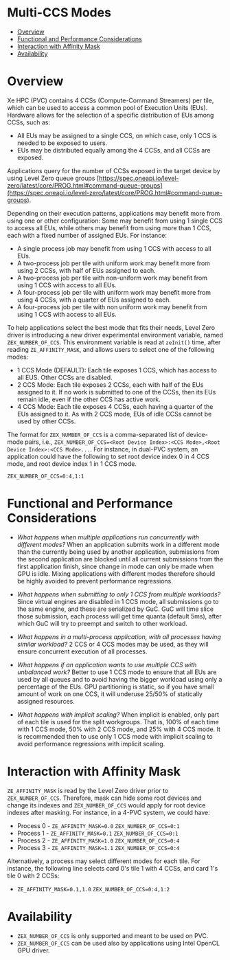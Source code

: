 <!---

Copyright (C) 2022 Intel Corporation

SPDX-License-Identifier: MIT

-->

# Multi-CCS Modes

* [Overview](#Overview)
* [Functional and Performance Considerations](#Functional-and-Performance-Considerations)
* [Interaction with Affinity Mask](#Interaction-with-Affinity-Mask)
* [Availability](#Availability)

# Overview

Xe HPC (PVC) contains 4 CCSs (Compute-Command Streamers) per tile, which can be used to access a common pool of Execution Units (EUs). Hardware allows for the selection of a specific distribution of EUs among CCSs, such as:

- All EUs may be assigned to a single CCS, on which case, only 1 CCS is needed to be exposed to users.
- EUs may be distributed equally among the 4 CCSs, and all CCSs are exposed.

Applications query for the number of CCSs exposed in the target device by using Level Zero queue groups [https://spec.oneapi.io/level-zero/latest/core/PROG.html#command-queue-groups](https://spec.oneapi.io/level-zero/latest/core/PROG.html#command-queue-groups).

Depending on their execution patterns, applications may benefit more from using one or other configuration: Some may benefit from using 1 single CCS to access all EUs, while others may benefit from using more than 1 CCS, each with a fixed number of assigned EUs. For instance:

- A single process job may benefit from using 1 CCS with access to all EUs.
- A two-process job per tile with uniform work may benefit more from using 2 CCSs, with half of EUs assigned to each.
- A two-process job per tile with non-uniform work may benefit from using 1 CCS with access to all EUs.
- A four-process job per tile with uniform work may benefit more from using 4 CCSs, with a quarter of EUs assigned to each.
- A four-process job per tile with non uniform work may benefit from using 1 CCS with access to all EUs.

To help applications select the best mode that fits their needs, Level Zero driver is introducing a new driver experimental environment variable, named `ZEX_NUMBER_OF_CCS`. This environment variable is read at `zeInit()` time, after reading `ZE_AFFINITY_MASK`, and allows users to select one of the following modes:

- 1 CCS Mode (DEFAULT): Each tile exposes 1 CCS, which has access to all EUS. Other CCSs are disabled.
- 2 CCS Mode: Each tile exposes 2 CCSs, each with half of the EUs assigned to it. If no work is submitted to one of the CCSs, then its EUs remain idle, even if the other CCS has active work.
- 4 CCS Mode: Each tile exposes 4 CCSs, each having a quarter of the EUs assigned to it. As with 2 CCS mode, EUs of idle CCSs cannot be used by other CCSs.

The format for `ZEX_NUMBER_OF_CCS` is a comma-separated list of device-mode pairs, i.e., `ZEX_NUMBER_OF_CCS=<Root Device Index>:<CCS Mode>,<Root Device Index>:<CCS Mode>...`. For instance, in dual-PVC system, an application could have the following to set root device index 0 in 4 CCS mode, and root device index 1 in 1 CCS mode.

`ZEX_NUMBER_OF_CCS=0:4,1:1`

# Functional and Performance Considerations

- *What happens when multiple applications run concurrently with different modes?*
When an application submits work in a different mode than the currently being used by another application, submissions from the second application are blocked until all current submissions from the first application finish, since change in mode can only be made when GPU is idle. Mixing applications with different modes therefore should be highly avoided to prevent performance regressions.

- *What happens when submitting to only 1 CCS from multiple workloads?*
Since virtual engines are disabled in 1 CCS mode, all submissions go to the same engine, and these are serialized by GuC. GuC will time slice those submission, each process will get time quanta (default 5ms), after which GuC will try to preempt and switch to other workload.

- *What happens in a multi-process application, with all processes having similar workload?*
2 CCS or 4 CCS modes may be used, as they will ensure concurrent execution of all processes.

- *What happens if an application wants to use multiple CCS with unbalanced work?*
Better to use 1 CCS mode to ensure that all EUs are used by all queues and to avoid having the bigger workload using only a percentage of the EUs. GPU partitioning is static, so if you have small amount of work on one CCS, it will underuse 25/50% of statically assigned resources.

- *What happens with implicit scaling?*
When implicit is enabled, only part of each tile is used for the split workgroups. That is, 100% of each time with 1 CCS mode, 50% with 2 CCS mode, and 25% with 4 CCS mode. It is recommended then to use only 1 CCS mode with implicit scaling to avoid performance regressions with implicit scaling.

# Interaction with Affinity Mask

`ZE_AFFINITY_MASK` is read by the Level Zero driver prior to `ZEX_NUMBER_OF_CCS`. Therefore, mask can hide some root devices and change its indexes and `ZEX_NUMBER_OF_CCS` would apply for root device indexes after masking. For instance, in a 4-PVC system, we could have:

- Process 0 - `ZE_AFFINITY_MASK=0.0`  `ZEX_NUMBER_OF_CCS=0:1`
- Process 1 - `ZE_AFFINITY_MASK=0.1`  `ZEX_NUMBER_OF_CCS=0:1`
- Process 2 - `ZE_AFFINITY_MASK=1.0`  `ZEX_NUMBER_OF_CCS=0:4`
- Process 3 - `ZE_AFFINITY_MASK=1.1`  `ZEX_NUMBER_OF_CCS=0:4`

Alternatively, a process may select different modes for each tile. For instance, the following line selects card 0's tile 1 with 4 CCSs, and card 1's tile 0 with 2 CCSs:

- `ZE_AFFINITY_MASK=0.1,1.0`  `ZEX_NUMBER_OF_CCS=0:4,1:2`

# Availability

- `ZEX_NUMBER_OF_CCS` is only supported and meant to be used on PVC.
- `ZEX_NUMBER_OF_CCS` can be used also by applications using Intel OpenCL GPU driver.